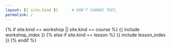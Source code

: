 ```yaml
---
layout: {{ site.kind }}      # DON'T CHANGE THIS.
permalink: /
---
```


{% if site.kind == workshop || site.kind == course %}
  {{ include workshop_index }}
{% else if site.kind == lesson %}
  {{ include lesson_index }}
{% endif %}
